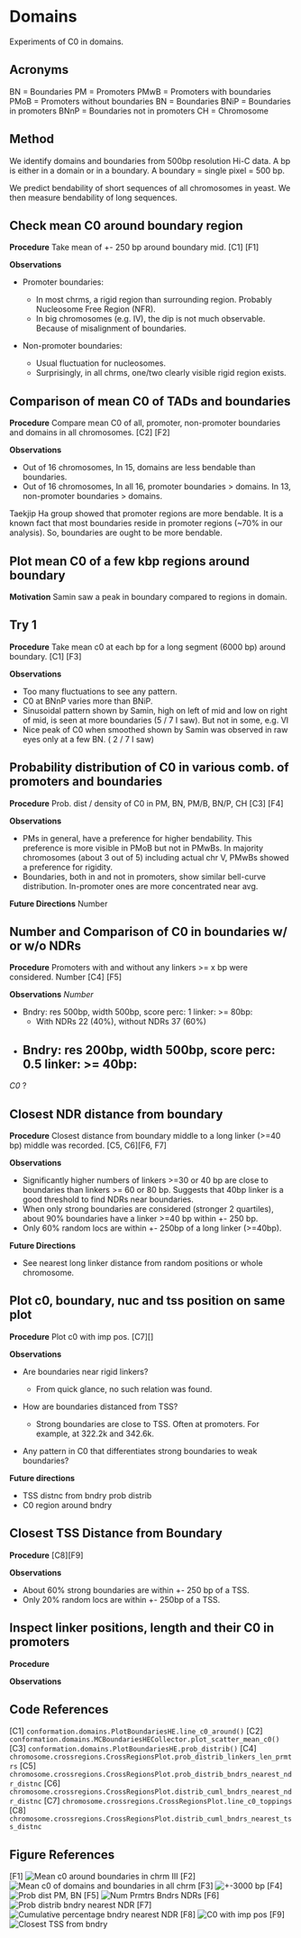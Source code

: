 # Domains

Experiments of C0 in domains.

## Acronyms

BN = Boundaries
PM = Promoters
PMwB = Promoters with boundaries
PMoB = Promoters without boundaries
BN = Boundaries
BNiP = Boundaries in promoters
BNnP = Boundaries not in promoters
CH = Chromosome

## Method

We identify domains and boundaries from 500bp resolution Hi-C data. A bp is either in a domain or in a boundary. A boundary = single pixel = 500 bp. 

We predict bendability of short sequences of all chromosomes in yeast. We then measure bendability of long sequences. 

## Check mean C0 around boundary region 

**Procedure** 
Take mean of +- 250 bp around boundary mid. [C1] [F1]

**Observations**
- Promoter boundaries: 
  - In most chrms, a rigid region than surrounding region. Probably Nucleosome Free Region (NFR). 
  - In big chromosomes (e.g. IV), the dip is not much observable. Because of misalignment of boundaries.

- Non-promoter boundaries: 
  - Usual fluctuation for nucleosomes.
  - Surprisingly, in all chrms, one/two clearly visible rigid region exists.
  

## Comparison of mean C0 of TADs and boundaries 

**Procedure** 
Compare mean C0 of all, promoter, non-promoter boundaries and domains in all chromosomes. [C2] [F2]

**Observations**
- Out of 16 chromosomes, In 15, domains are less bendable than boundaries. 
- Out of 16 chromosomes, In all 16, promoter boundaries > domains. In 13, non-promoter boundaries > domains. 

Taekjip Ha group showed that promoter regions are more bendable. It is a known fact that most boundaries reside in promoter regions (~70% in our analysis). So, boundaries are ought to be more bendable. 

## Plot mean C0 of a few kbp regions around boundary

**Motivation**
Samin saw a peak in boundary compared to regions in domain. 

## Try 1
**Procedure**
Take mean c0 at each bp for a long segment (6000 bp) around boundary. [C1] [F3] 

**Observations**
- Too many fluctuations to see any pattern.
- C0 at BNnP varies more than BNiP.  
- Sinusoidal pattern shown by Samin, high on left of mid and low on right of mid, is seen at more boundaries (5 / 7 I saw). But not in some, e.g. VI
- Nice peak of C0 when smoothed shown by Samin was observed in raw eyes only at a few BN. ( 2 / 7 I saw)

## Probability distribution of C0 in various comb. of promoters and boundaries

**Procedure**
Prob. dist / density of C0 in PM, BN, PM/B, BN/P, CH [C3] [F4]

**Observations**
- PMs in general, have a preference for higher bendability. This preference is more visible in PMoB but not in PMwBs. In majority chromosomes (about 3 out of 5) including actual chr V, PMwBs showed a preference for rigidity. 
- Boundaries, both in and not in promoters, show similar bell-curve distribution. In-promoter ones are more concentrated near avg. 

**Future Directions**
Number

## Number and Comparison of C0 in boundaries w/ or w/o NDRs 

**Procedure**
Promoters with and without any linkers >= x bp were considered. Number [C4] [F5]

**Observations**
*Number*
- Bndry: res 500bp, width 500bp, score perc: 1 linker: >= 80bp: 
  - With NDRs 22 (40%), without NDRs 37 (60%)
- Bndry: res 200bp, width 500bp, score perc: 0.5 linker: >= 40bp:
  - 
  
*C0*
?

## Closest NDR distance from boundary

**Procedure**
Closest distance from boundary middle to a long linker (>=40 bp) middle was recorded. [C5, C6][F6, F7]

**Observations**
- Significantly higher numbers of linkers >=30 or 40 bp are close to boundaries than linkers >= 60 or 80 bp. Suggests that 40bp linker is a good threshold to find NDRs near boundaries. 
- When only strong boundaries are considered (stronger 2 quartiles), about 90% boundaries have a linker >=40 bp within +- 250 bp. 
- Only 60% random locs are within +- 250bp of a long linker (>=40bp).

**Future Directions**
- See nearest long linker distance from random positions or whole chromosome.

## Plot c0, boundary, nuc and tss position on same plot

**Procedure**
Plot c0 with imp pos. [C7][]

**Observations**
- Are boundaries near rigid linkers?
  - From quick glance, no such relation was found.

- How are boundaries distanced from TSS?
  - Strong boundaries are close to TSS. Often at promoters. For example, at 322.2k and 342.6k. 

- Any pattern in C0 that differentiates strong boundaries to weak boundaries? 

**Future directions**
- TSS distnc from bndry prob distrib
- C0 region around bndry 

## Closest TSS Distance from Boundary 

**Procedure**
[C8][F9]

**Observations**
- About 60% strong boundaries are within +- 250 bp of a TSS. 
- Only 20% random locs are within +- 250bp of a TSS.

## Inspect linker positions, length and their C0 in promoters

**Procedure**

**Observations**

## Code References
[C1] `conformation.domains.PlotBoundariesHE.line_c0_around()`
[C2] `conformation.domains.MCBoundariesHECollector.plot_scatter_mean_c0()`
[C3] `conformation.domains.PlotBoundariesHE.prob_distrib()`
[C4] `chromosome.crossregions.CrossRegionsPlot.prob_distrib_linkers_len_prmtrs`
[C5] `chromosome.crossregions.CrossRegionsPlot.prob_distrib_bndrs_nearest_ndr_distnc` 
[C6] `chromosome.crossregions.CrossRegionsPlot.distrib_cuml_bndrs_nearest_ndr_distnc`
[C7] `chromosome.crossregions.CrossRegionsPlot.line_c0_toppings`
[C8] `chromosome.crossregions.CrossRegionsPlot.distrib_cuml_bndrs_nearest_tss_distnc`

## Figure References
[F1] 
![Mean c0 around boundaries in chrm III](../figures/domains/mean_c0_bndrs_III.png)
[F2]
![Mean c0 of domains and boundaries in all chrm](../figures/mcdomains/bndrs_dmns_c0_res_200_lim_500_md_30_without_vl.png)
[F3]
![+-3000 bp](../figures/domains/mean_c0_bndrs_IX_plt_3000.png)
[F4]
![Prob dist PM, BN](../figures/domains/boundaries_prob_distrib_c0_res_500_lim_250_ustr_500_dstr_0_s_mean7_m_None_VL.png)
[F5]
![Num Prmtrs Bndrs NDRs](../figures/genes/num_prmtrs_bndrs_ndr_V.png)
[F6]
![Prob distrib bndry nearest NDR](../figures/boundaries/distnc_ndr_prob_distrib_res_500_V.png)
[F7]
![Cumulative percentage bndry nearest NDR](../figures/boundaries/distnc_ndr_distrib_cuml_res_200_perc_0.5_40_V.png)
[F8] 
![C0 with imp pos](../figures/crossregions/line_c0_toppings_339k_345k.png)
[F9]
![Closest TSS from bndry](../figures/boundaries/distnc_tss_distrib_cuml_res_200_perc_0.5_V.png)